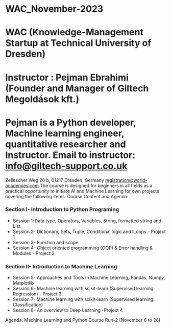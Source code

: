 # WAC_November-2023
# WAC (Knowledge-Management Startup at Technical University of Dresden)
# Instructor : Pejman Ebrahimi (Founder and Manager of Giltech Megoldások kft.)
# Pejman is a Python developer, Machine learning engineer, quantitative researcher and Instructor. Email to instructor: info@giltech-support.co.uk

Zellescher Weg 20 b, 01217 Dresden, Germany registration@world-academies.com
The course is designed for beginners in all fields as a practical opportunity to initiate AI and Machine Learning for own projects covering the following items:
Course Content and Agenda:

### Section I- Introduction to Python Programing
* Session 1-Data type, Operators, Variables, String, formatted string and List
* Session 2- Dictionary, Sets, Tuple, Conditional logic and lLoops - Project 1
* Session 3- Function and scope
* Session 4- Object oriented programming (OOP) & Error handling & Modules - Project 2
### Section II- Introduction to Machine Learning
* Session 5- Approaches and Tools in Machine Learning, Pandas, Numpy, Matplotlib
* Session 6- Machine learning with scikit-learn (Supervised learning: Regression) - Project 3
* Session 7- Machine learning with scikit-learn (Supervised learning: Classification)
* Session 8- An overview to Deep Learning -Project 4

Agenda: Machine Learning and Python Course Run-2 (November 6 to 28)
